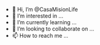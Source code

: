 - 👋 Hi, I’m @CasaMisionLife
- 👀 I’m interested in ...
- 🌱 I’m currently learning ...
- 💞️ I’m looking to collaborate on ...
- 📫 How to reach me ...

<!---
CasaMisionLife/CasaMisionLife is a ✨ special ✨ repository because its `README.md` (this file) appears on your GitHub profile.
You can click the Preview link to take a look at your changes.
--->
